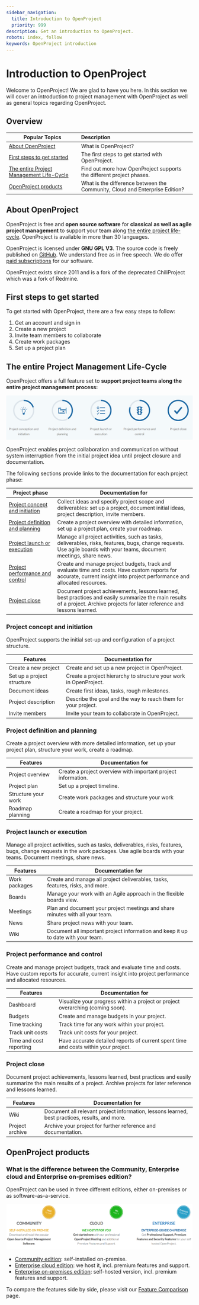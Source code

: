 ```yaml
---
sidebar_navigation:
  title: Introduction to OpenProject
  priority: 999
description: Get an introduction to OpenProject.
robots: index, follow
keywords: OpenProject introduction
---
```

# Introduction to OpenProject

Welcome to OpenProject! We are glad to have you here. In this section we will cover an introduction to project management with OpenProject as well as general topics regarding OpenProject.

## Overview

| Popular Topics                                               | Description                                                  |
| ------------------------------------------------------------ | :----------------------------------------------------------- |
| [About OpenProject](#about-openproject)                      | What is OpenProject?                                         |
| [First steps to get started](#first-steps-to-get-started)    | The first steps to get started with OpenProject.             |
| [The entire Project Management Life-Cycle](#the-entire-project-management-life-cycle) | Find out more how OpenProject supports the different project phases. |
| [OpenProject products](#openproject-products)                | What is the difference between the Community, Cloud and Enterprise Edition? |

## About OpenProject

OpenProject is free and **open source software** for **classical as well as agile project management** to support your team along [the entire project life-cycle](#the-entire-project-management-life-cycle). OpenProject is available in more than 30 languages.

OpenProject is licensed under **GNU GPL V3**. The source code is freely published on [GitHub](https://github.com/opf/openproject). We understand free as in free speech. We do offer [paid subscriptions](#openproject-products) for our software.

OpenProject exists since 2011 and is a fork of the deprecated ChiliProject which was a fork of Redmine.

## First steps to get started

To get started with OpenProject, there are a few easy steps to follow:

1. Get an account and sign in
2. Create a new project
3. Invite team members to collaborate
4. Create work packages
5. Set up a project plan

## The entire Project Management Life-Cycle

OpenProject offers a full feature set to **support project teams along the entire project management process:**

![Project Management Life-Cycle](1565860195298.png)

OpenProject enables project collaboration and communication without system interruption from the initial project idea until project closure and documentation.

The following sections provide links to the documentation for each project phase:

| Project phase                                                | Documentation for                                            |
| ------------------------------------------------------------ | ------------------------------------------------------------ |
| [Project concept and initiation](#project-concept-and-initiation) | Collect ideas and specify project scope and deliverables:  set up a project, document initial ideas, project description, invite members. |
| [Project definition and planning](#project-definition-and-planning) | Create a project overview with detailed information, set up a project plan, create your roadmap. |
| [Project launch or execution](#project-launch-or-execution)  | Manage all project activities, such as tasks, deliverables, risks, features, bugs, change requests. Use agile boards with your teams, document meetings, share news. |
| [Project performance and control](#project-performance-and-control) | Create and manage project budgets, track and evaluate time and costs. Have custom reports for accurate, current insight into project performance and allocated resources. |
| [Project close](#project-close)                              | Document project achievements, lessons learned, best practices and easily summarize the main results of a project. Archive projects for later reference and lessons learned. |

### Project concept and initiation

OpenProject supports the initial set-up and configuration of a project structure.

| Features                   | Documentation for                                            |
| -------------------------- | ------------------------------------------------------------ |
| Create a new project       | Create and set up a new project in OpenProject.              |
| Set up a project structure | Create a project hierarchy to structure your work in OpenProject. |
| Document ideas             | Create first ideas, tasks, rough milestones.                 |
| Project description        | Describe the goal and the way to reach them for your project. |
| Invite members             | Invite your team to collaborate in OpenProject.              |

### Project definition and planning

Create a project overview with more detailed information, set up your project plan, structure your work, create a roadmap.

| Features            | Documentation for                                            |
| ------------------- | ------------------------------------------------------------ |
| Project overview    | Create a project overview with important project information. |
| Project plan        | Set up a project timeline.                                   |
| Structure your work | Create work packages and structure your work                 |
| Roadmap planning    | Create a roadmap for your project.                           |

### Project launch or execution

Manage all project activities, such as tasks, deliverables, risks, features, bugs, change requests in the work packages. Use agile boards with your teams. Document meetings, share news.

| Features      | Documentation for                                            |
| ------------- | ------------------------------------------------------------ |
| Work packages | Create and manage all project deliverables, tasks, features, risks, and more. |
| Boards        | Manage your work with an Agile approach in the flexible boards view. |
| Meetings      | Plan and document your project meetings and share minutes with all your team. |
| News          | Share project news with your team.                           |
| Wiki          | Document all important project information and keep it up to date with your team. |

### Project performance and control

Create and manage project budgets, track and evaluate time and costs. Have custom reports for accurate, current insight into project performance and allocated resources.

| Features                | Documentation for                                            |
| ----------------------- | ------------------------------------------------------------ |
| Dashboard               | Visualize your progress within a project or project overarching (coming soon). |
| Budgets                 | Create and manage budgets in your project.                   |
| Time tracking           | Track time for any work within your project.                 |
| Track unit costs        | Track unit costs for your project.                           |
| Time and cost reporting | Have accurate detailed reports of current spent time and costs within your project. |

### Project close

Document project achievements, lessons learned, best practices and easily summarize the main results of a project. Archive projects for later reference and lessons learned.

| Features        | Documentation for                                            |
| --------------- | ------------------------------------------------------------ |
| Wiki            | Document all relevant project information, lessons learned, best practices, results, and more. |
| Project archive | Archive your project for further reference and documentation. |

## OpenProject products

###  What is the difference between the Community, Enterprise cloud and Enterprise on-premises edition?

OpenProject can be used in three different editions, either on-premises or as software-as-a-service.

![openproject versions](1569586019132.png)

* [Community edition](https://www.openproject.org/download-and-installation/): self-installed on-premise.
* [Enterprise cloud edition](https://www.openproject.org/hosting/): we host it, incl. premium features and support.
* [Enterprise on-premises edition](https://www.openproject.org/enterprise-edition/): self-hosted version, incl. premium features and support.

To compare the features side by side, please visit our [Feature Comparison](https://www.openproject.org/pricing/#features) page.
